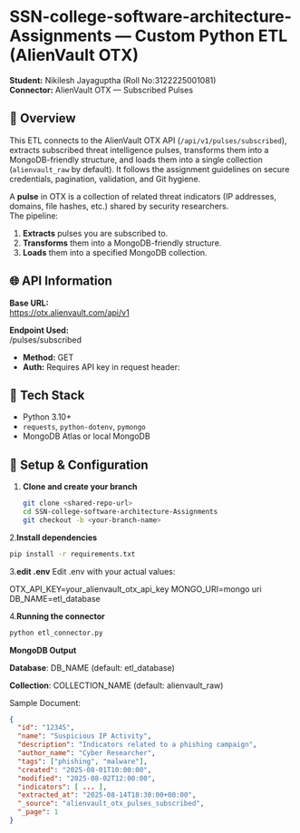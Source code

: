 # SSN-college-software-architecture-Assignments — Custom Python ETL (AlienVault OTX)

**Student:** Nikilesh Jayaguptha (Roll No:3122225001081)  
**Connector:** AlienVault OTX — Subscribed Pulses 

## 📌 Overview
This ETL connects to the AlienVault OTX API (`/api/v1/pulses/subscribed`), extracts subscribed threat intelligence pulses, transforms them into a MongoDB-friendly structure, and loads them into a single collection (`alienvault_raw` by default). It follows the assignment guidelines on secure credentials, pagination, validation, and Git hygiene.

A **pulse** in OTX is a collection of related threat indicators (IP addresses, domains, file hashes, etc.) shared by security researchers.  
The pipeline:
1. **Extracts** pulses you are subscribed to.
2. **Transforms** them into a MongoDB-friendly structure.
3. **Loads** them into a specified MongoDB collection.

## 🌐 API Information

**Base URL:**  
https://otx.alienvault.com/api/v1



**Endpoint Used:**  
/pulses/subscribed

- **Method:** GET  
- **Auth:** Requires API key in request header:  


## 🧰 Tech Stack
- Python 3.10+  
- `requests`, `python-dotenv`, `pymongo`  
- MongoDB Atlas or local MongoDB

## 🔐 Setup & Configuration

1. **Clone and create your branch**
   ```bash
   git clone <shared-repo-url>
   cd SSN-college-software-architecture-Assignments
   git checkout -b <your-branch-name>

2.**Install dependencies**
```bash
pip install -r requirements.txt
```
3.**edit .env**
Edit .env with your actual values:

OTX_API_KEY=your_alienvault_otx_api_key
MONGO_URI=mongo uri
DB_NAME=etl_database

4.**Running the connector**
```bash
python etl_connector.py
```

**MongoDB Output**

**Database**: DB_NAME (default: etl_database)

**Collection**: COLLECTION_NAME (default: alienvault_raw)

Sample Document:
```json
{
  "id": "12345",
  "name": "Suspicious IP Activity",
  "description": "Indicators related to a phishing campaign",
  "author_name": "Cyber Researcher",
  "tags": ["phishing", "malware"],
  "created": "2025-08-01T10:00:00",
  "modified": "2025-08-02T12:00:00",
  "indicators": [ ... ],
  "extracted_at": "2025-08-14T18:30:00+00:00",
  "_source": "alienvault_otx_pulses_subscribed",
  "_page": 1
}